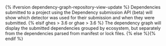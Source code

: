 {% ifversion dependency-graph-repository-view-update %}
Dependencies submitted to a project using the Dependency submission API (beta) will show which detector was used for their submission and when they were submitted.
{% elsif ghes > 3.6 or ghae > 3.6 %}
The dependency graph will display the submitted dependencies grouped by ecosystem, but separately from the dependencies parsed from manifest or lock files.
{% else %}{% endif %}